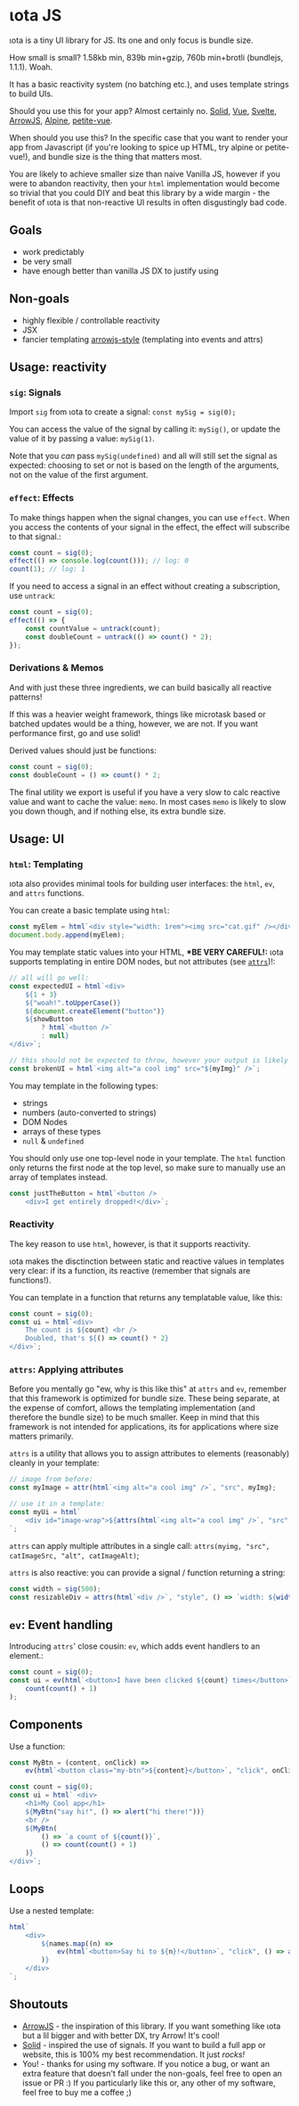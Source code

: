 # ιota JS

ιota is a tiny UI library for JS. Its one and only focus is bundle size.

How small is small? 1.58kb min, 839b min+gzip, 760b min+brotli (bundlejs, 1.1.1). Woah.

It has a basic reactivity system (no batching etc.), and uses template strings to build UIs.

Should you use this for your app? Almost certainly no.
[Solid](https://solidjs.com), [Vue](https://vuejs.org), [Svelte](https://svelte.dev),
[ArrowJS](https://arrow-js.com), [Alpine](https://alpinejs.dev),
[petite-vue](https://github.com/vuejs/petite-vue).

When should you use this? In the specific case that you want to render your app from Javascript
(if you're looking to spice up HTML, try alpine or petite-vue!), and bundle size is the thing that
matters most.

You are likely to achieve smaller size than naive Vanilla JS, however if you were to abandon
reactivity,
then your `html` implementation would become so trivial that you could DIY and beat this library by
a wide margin -
the benefit of ιota is that non-reactive UI results in often disgustingly bad code.

## Goals

-  work predictably
-  be very small
-  have enough better than vanilla JS DX to justify using

## Non-goals

-  highly flexible / controllable reactivity
-  JSX
-  fancier templating [arrowjs-style](https://www.arrow-js.com/) (templating into events and attrs)

## Usage: reactivity

### `sig`: Signals

Import `sig` from ιota to create a signal: `const mySig = sig(0);`

You can access the value of the signal by calling it: `mySig()`, or update the value of it by
passing a value: `mySig(1)`.

Note that you _can_ pass `mySig(undefined)` and all will still set the signal as expected:
choosing to set or not is based on the length of the arguments, not on the value of the first
argument.

### `effect`: Effects

To make things happen when the signal changes, you can use `effect`.
When you access the contents of your signal in the effect, the effect will subscribe to that
signal.:

```js
const count = sig(0);
effect(() => console.log(count())); // log: 0
count(1); // log: 1
```

If you need to access a signal in an effect without creating a subscription, use `untrack`:

```js
const count = sig(0);
effect(() => {
	const countValue = untrack(count);
	const doubleCount = untrack(() => count() * 2);
});
```

### Derivations & Memos

And with just these three ingredients, we can build basically all reactive patterns!

If this was a heavier weight framework, things like microtask based or batched updates would be a
thing,
however, we are not. If you want performance first, go and use solid!

Derived values should just be functions:

```js
const count = sig(0);
const doubleCount = () => count() * 2;
```

The final utility we export is useful if you have a very slow to calc reactive value and want to
cache the value: `memo`.
In most cases `memo` is likely to slow you down though, and if nothing else, its extra bundle size.

## Usage: UI

### `html`: Templating

ιota also provides minimal tools for building user interfaces: the `html`, `ev`, and `attrs`
functions.

You can create a basic template using `html`:

```js
const myElem = html`<div style="width: 1rem"><img src="cat.gif" /></div>`;
document.body.append(myElem);
```

You may template static values into your HTML, **\*BE VERY CAREFUL!:** ιota supports templating in
entire DOM nodes,
but not attributes (see [`attrs`](#attrs-applying-attributes))!:

```js
// all will go well:
const expectedUI = html`<div>
	${1 + 3}
	${"woah!".toUpperCase()}
	${document.createElement("button")}
	${showButton
		? html`<button />`
		: null}
</div>`;

// this should not be expected to throw, however your output is likely to be garbled or unusable
const brokenUI = html`<img alt="a cool img" src="${myImg}" />`;
```

You may template in the following types:

-  strings
-  numbers (auto-converted to strings)
-  DOM Nodes
-  arrays of these types
-  `null` & `undefined`

You should only use one top-level node in your template.
The `html` function only returns the first node at the top level,
so make sure to manually use an array of templates instead.

```js
const justTheButton = html`<button />
	<div>I get entirely dropped!</div>`;
```

### Reactivity

The key reason to use `html`, however, is that it supports reactivity.

ιota makes the disctinction between static and reactive values in templates very clear:
if its a function, its reactive (remember that signals are functions!).

You can template in a function that returns any templatable value, like this:

```js
const count = sig(0);
const ui = html`<div>
	The count is ${count} <br />
	Doubled, that's ${() => count() * 2}
</div>`;
```

### `attrs`: Applying attributes

Before you mentally go "ew, why is this like this" at `attrs` and `ev`,
remember that this framework is optimized for bundle size.
These being separate, at the expense of comfort, allows the templating implementation (and therefore
the bundle size)
to be much smaller.
Keep in mind that this framework is not intended for applications, its for applications where size
matters primarily.

`attrs` is a utility that allows you to assign attributes to elements (reasonably) cleanly in your
template:

```js
// image from before:
const myImage = attr(html`<img alt="a cool img" />`, "src", myImg);

// use it in a template:
const myUi = html`
	<div id="image-wrap">${attrs(html`<img alt="a cool img" />`, "src", myImg)}</div>
`;
```

`attrs` can apply multiple attributes in a single
call: `attrs(myimg, "src", catImageSrc, "alt", catImageAlt)`;

`attrs` is also reactive: you can provide a signal / function returning a string:

```js
const width = sig(500);
const resizableDiv = attrs(html`<div />`, "style", () => `width: ${width()}px`);
```

## `ev`: Event handling

Introducing `attrs`' close cousin: `ev`, which adds event handlers to an element.:

```js
const count = sig(0);
const ui = ev(html`<button>I have been clicked ${count} times</button>`, "click", () =>
	count(count() + 1)
);
```

## Components

Use a function:

```js
const MyBtn = (content, onClick) =>
	ev(html`<button class="my-btn">${content}</button>`, "click", onClick);

const count = sig(0);
const ui = html` <div>
	<h1>My Cool app</h1>
	${MyBtn("say hi!", () => alert("hi there!"))}
	<br />
	${MyBtn(
		() => `a count of ${count()}`,
		() => count(count() + 1)
	)}
</div>`;
```

## Loops

Use a nested template:

```js
html`
	<div>
		${names.map((n) =>
			ev(html`<button>Say hi to ${n}!</button>`, "click", () => alert(`hi ${n}!`))
		)}
	</div>
`;
```

## Shoutouts

-  [ArrowJS](https://arrow-js.com) - the inspiration of this library.
   If you want something like ιota but a lil bigger and with better DX, try Arrow! It's cool!
-  [Solid](https://solidjs.com) - inspired the use of signals.
   If you want to build a full app or website, this is 100% my best recommendation. It just _rocks!_
-  You! - thanks for using my software. If you notice a bug, or want an extra feature that doesn't
   fall under the non-goals, feel free to open an issue or PR :)
   If you particularly like this or, any other of my software, feel free to buy me a coffee ;)
